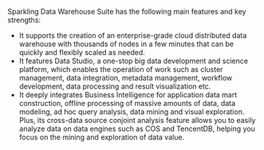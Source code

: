 [//]: # (chinagitpath:XXXXX)

Sparkling Data Warehouse Suite has the following main features and key strengths:
- It supports the creation of an enterprise-grade cloud distributed data warehouse with thousands of nodes in a few minutes that can be quickly and flexibly scaled as needed.
- It features Data Studio, a one-stop big data development and science platform, which enables the operation of work such as cluster management, data integration, metadata management, workflow development, data processing and result visualization etc.
- It deeply integrates Business Intelligence for application data mart construction, offline processing of massive amounts of data, data modeling, ad hoc query analysis, data mining and visual exploration. Plus, its cross-data source conjoint analysis feature allows you to easily analyze data on data engines such as COS and TencentDB, helping you focus on the mining and exploration of data value.


